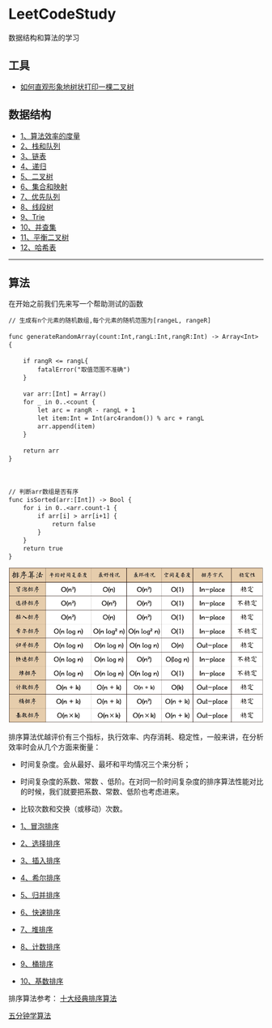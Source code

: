 # LeetCodeStudy

数据结构和算法的学习


## 工具
- [如何直观形象地树状打印一棵二叉树](https://github.com/SunshineBrother/LeetCodeStudy/blob/master/数据结构/打印树/如何直观形象地树状打印一棵二叉树？.md)

## 数据结构

- [1、算法效率的度量](https://github.com/SunshineBrother/LeetCodeStudy/blob/master/算法效率的度量.md)
- [2、栈和队列](https://github.com/SunshineBrother/LeetCodeStudy/blob/master/数据结构/栈和队列/栈和队列.md)
- [3、链表](https://github.com/SunshineBrother/LeetCodeStudy/blob/master/数据结构/链表/链表.md)
- [4、递归](https://github.com/SunshineBrother/LeetCodeStudy/blob/master/数据结构/递归/递归.md)
- [5、二叉树](https://github.com/SunshineBrother/LeetCodeStudy/blob/master/数据结构/二叉树/二叉树.md)
- [6、集合和映射](https://github.com/SunshineBrother/LeetCodeStudy/blob/master/数据结构/集合和映射/集合和映射.md)
- [7、优先队列](https://github.com/SunshineBrother/LeetCodeStudy/blob/master/数据结构/优先队列/优先队列.md)
- [8、线段树](https://github.com/SunshineBrother/LeetCodeStudy/blob/master/数据结构/线段树/线段树.md)
- [9、Trie](https://github.com/SunshineBrother/LeetCodeStudy/blob/master/数据结构/Trie/Trie.md)
- [10、并查集](https://github.com/SunshineBrother/LeetCodeStudy/blob/master/数据结构/并查集/并查集.md)
- [11、平衡二叉树](https://github.com/SunshineBrother/LeetCodeStudy/blob/master/数据结构/平衡二叉树/平衡二叉树.md)
- [12、哈希表](https://github.com/SunshineBrother/LeetCodeStudy/blob/master/数据结构/哈希表/哈希表.md)




***********************************************

## 算法

在开始之前我们先来写一个帮助测试的函数
```
// 生成有n个元素的随机数组,每个元素的随机范围为[rangeL, rangeR]

func generateRandomArray(count:Int,rangL:Int,rangR:Int) -> Array<Int> {

    if rangR <= rangL{
        fatalError("取值范围不准确")
    }

    var arr:[Int] = Array()
    for _ in 0..<count {
        let arc = rangR - rangL + 1
        let item:Int = Int(arc4random()) % arc + rangL
        arr.append(item)
    }

    return arr
}



// 判断arr数组是否有序
func isSorted(arr:[Int]) -> Bool {
    for i in 0..<arr.count-1 {
        if arr[i] > arr[i+1] {
            return false
        }
    }
    return true
}
```


![](https://github.com/SunshineBrother/LeetCodeStudy/blob/master/sort.png)

排序算法优越评价有三个指标，执行效率、内存消耗、稳定性，一般来讲，在分析效率时会从几个方面来衡量：
- 时间复杂度。会从最好、最坏和平均情况三个来分析；
- 时间复杂度的系数、常数 、低阶。在对同一阶时间复杂度的排序算法性能对比的时候，我们就要把系数、常数、低阶也考虑进来。
- 比较次数和交换（或移动）次数。



- [1、冒泡排序](https://github.com/SunshineBrother/LeetCodeStudy/blob/master/算法/冒泡排序/冒泡排序.md)
- [2、选择排序](https://github.com/SunshineBrother/LeetCodeStudy/blob/master/算法/选择排序/选择排序.md)
- [3、插入排序](https://github.com/SunshineBrother/LeetCodeStudy/blob/master/算法/插入排序/插入排序.md)
- [4、希尔排序](https://github.com/SunshineBrother/LeetCodeStudy/blob/master/算法/希尔排序/希尔排序.md)
- [5、归并排序](https://github.com/SunshineBrother/LeetCodeStudy/blob/master/算法/归并排序/归并排序.md)
- [6、快速排序](https://github.com/SunshineBrother/LeetCodeStudy/blob/master/算法/快速排序/快速排序.md)
- [7、堆排序](https://github.com/SunshineBrother/LeetCodeStudy/tree/master/算法/堆排序)
- [8、计数排序](https://github.com/SunshineBrother/LeetCodeStudy/blob/master/算法/计数排序/计数排序.md)
- [9、桶排序](https://github.com/SunshineBrother/LeetCodeStudy/blob/master/算法/桶排序/桶排序.md)
- [10、基数排序](https://github.com/SunshineBrother/LeetCodeStudy/blob/master/算法/基数排序/基数排序.md)




排序算法参考：
[十大经典排序算法](https://www.runoob.com/w3cnote/ten-sorting-algorithm.html)

[五分钟学算法](https://mp.weixin.qq.com/s/VFssRgok_LrtLdGAgpmmNg)
